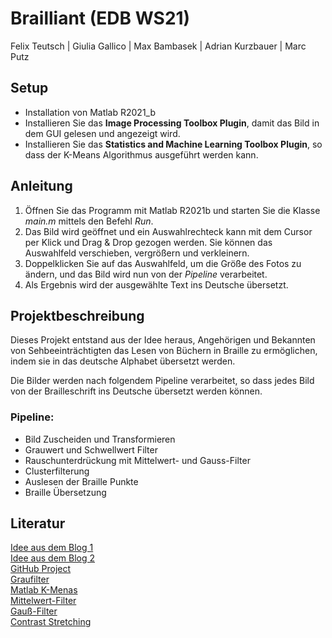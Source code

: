 # Brailliant (EDB WS21)
Felix Teutsch | Giulia Gallico | Max Bambasek | Adrian Kurzbauer | Marc Putz

## Setup
* Installation von Matlab R2021_b
* Installieren Sie das **Image Processing Toolbox Plugin**, damit das Bild in dem GUI gelesen und angezeigt wird.
* Installieren Sie das **Statistics and Machine Learning Toolbox Plugin**, so dass der K-Means Algorithmus ausgeführt werden kann.

## Anleitung
1. Öffnen Sie das Programm mit Matlab R2021b und starten Sie die Klasse *main.m* mittels den Befehl *Run*.
2. Das Bild wird geöffnet und ein Auswahlrechteck kann mit dem Cursor per Klick und Drag & Drop gezogen werden. Sie können das Auswahlfeld verschieben, vergrößern und verkleinern.
4. Doppelklicken Sie auf das Auswahlfeld, um die Größe des Fotos zu ändern, und das Bild wird nun von der *Pipeline* verarbeitet.
5. Als Ergebnis wird der ausgewählte Text ins Deutsche übersetzt.

## Projektbeschreibung
Dieses Projekt entstand aus der Idee heraus, Angehörigen und Bekannten von Sehbeeinträchtigten das Lesen von Büchern in Braille zu ermöglichen, indem sie in das deutsche Alphabet übersetzt werden.

Die Bilder werden nach folgendem Pipeline verarbeitet, so dass jedes Bild von der Brailleschrift ins Deutsche übersetzt werden können.

### Pipeline:
* Bild Zuscheiden und Transformieren
* Grauwert und Schwellwert Filter
* Rauschunterdrückung mit Mittelwert- und Gauss-Filter
* Clusterfilterung
* Auslesen der Braille Punkte
* Braille Übersetzung

## Literatur
[Idee aus dem Blog 1](https://m.blog.naver.com/PostView.naver?isHttpsRedirect=true&blogId=22wowow22&logNo=220819500053)  
[Idee aus dem Blog 2](https://homepages.inf.ed.ac.uk/rbf/HIPR2/stretch.htm)  
[GitHub Project](https://github.com/mitzsu/Braille-Matlab)      
[Graufilter](https://de.mathworks.com/help/matlab/ref/rgb2gray.html#buiz8mj-9)     
[Matlab K-Menas](https://de.mathworks.com/matlabcentral/fileexchange/24616-kmeans-clustering?s_tid=FX_rc2_behav)  
[Mittelwert-Filter](https://de.mathworks.com/matlabcentral/answers/36182-how-to-do-median-filter-without-using-medfilt2)  
[Gauß-Filter](https://stackoverflow.com/questions/13193248/how-to-make-a-gaussian-filter-in-matlab/13205520)  
[Contrast Stretching](https://homepages.inf.ed.ac.uk/rbf/HIPR2/stretch.htm)
